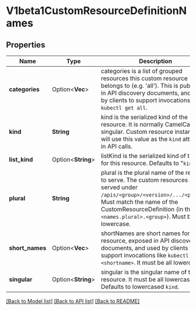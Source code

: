 # V1beta1CustomResourceDefinitionNames

## Properties

Name | Type | Description | Notes
------------ | ------------- | ------------- | -------------
**categories** | Option<**Vec<String>**> | categories is a list of grouped resources this custom resource belongs to (e.g. 'all'). This is published in API discovery documents, and used by clients to support invocations like `kubectl get all`. | [optional]
**kind** | **String** | kind is the serialized kind of the resource. It is normally CamelCase and singular. Custom resource instances will use this value as the `kind` attribute in API calls. | 
**list_kind** | Option<**String**> | listKind is the serialized kind of the list for this resource. Defaults to \"`kind`List\". | [optional]
**plural** | **String** | plural is the plural name of the resource to serve. The custom resources are served under `/apis/<group>/<version>/.../<plural>`. Must match the name of the CustomResourceDefinition (in the form `<names.plural>.<group>`). Must be all lowercase. | 
**short_names** | Option<**Vec<String>**> | shortNames are short names for the resource, exposed in API discovery documents, and used by clients to support invocations like `kubectl get <shortname>`. It must be all lowercase. | [optional]
**singular** | Option<**String**> | singular is the singular name of the resource. It must be all lowercase. Defaults to lowercased `kind`. | [optional]

[[Back to Model list]](../README.md#documentation-for-models) [[Back to API list]](../README.md#documentation-for-api-endpoints) [[Back to README]](../README.md)


